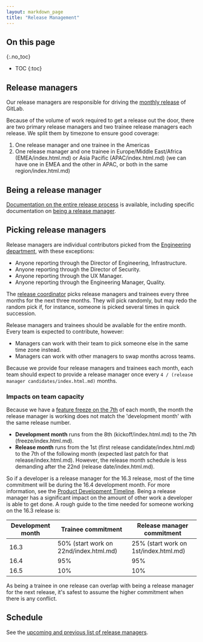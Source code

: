 ```yaml
---
layout: markdown_page
title: "Release Management"
---
```


## On this page
{:.no_toc}

- TOC
{:toc}

## Release managers

Our release managers are responsible for driving the [monthly release] of GitLab.

Because of the volume of work required to get a release out the door, there are
two primary release managers and two trainee release managers each release. We
split them by timezone to ensure good coverage:

1. One release manager and one trainee in the Americas
2. One release manager and one trainee in Europe/Middle East/Africa (EMEA/index.html.md) or
   Asia Pacific (APAC/index.html.md) (we can have one in EMEA and the other in APAC, or both
   in the same region/index.html.md)

## Being a release manager

[Documentation on the entire release process] is available, including specific
documentation on [being a release manager].

## Picking release managers

Release managers are individual contributors picked from the [Engineering
department], with these exceptions:

* Anyone reporting through the Director of Engineering, Infrastructure.
* Anyone reporting through the Director of Security.
* Anyone reporting through the UX Manager.
* Anyone reporting through the Engineering Manager, Quality.

The [release coordinator] picks release managers and trainees every three months
for the next three months. They will pick randomly, but may redo the random pick
if, for instance, someone is picked several times in quick succession.

Release managers and trainees should be available for the entire month. Every
team is expected to contribute, however:

* Managers can work with their team to pick someone else in the same time zone
  instead.
* Managers can work with other managers to swap months across teams.

Because we provide four release managers and trainees each month, each team
should expect to provide a release manager once every `4 / (release manager
candidates/index.html.md)` months.

### Impacts on team capacity

Because we have a [feature freeze on the 7th] of each month, the month the
release manager is working does not match the 'development month' with the same
release number.

* **Development month** runs from the 8th (kickoff/index.html.md) to the 7th (freeze/index.html.md).
* **Release month** runs from the 1st (first release candidate/index.html.md) to the 7th of
  the following month (expected last patch for that release/index.html.md). However, the
  release month schedule is less demanding after the 22nd (release date/index.html.md).

So if a developer is a release manager for the 16.3 release, most of the time
commitment will be during the 16.4 development month. For more information, see
the [Product Development Timeline]. Being a release manager has a significant
impact on the amount of other work a developer is able to get done. A rough
guide to the time needed for someone working on the 16.3 release is:

| Development month | Trainee commitment | Release manager commitment |
| --- | --- | --- |
| 16.3 | 50% (start work on 22nd/index.html.md) | 25% (start work on 1st/index.html.md) |
| 16.4 | 95% | 95% |
| 16.5 | 10% | 10% |

As being a trainee in one release can overlap with being a release manager for
the next release, it's safest to assume the higher commitment when there is any
conflict.

## Schedule

See the [upcoming and previous list of release managers].

[monthly release]: /2015/12/07/why-we-shift-objectives-and-not-release-dates-at-gitlab/
[Documentation on the entire release process]: https://gitlab.com/gitlab-org/release/docs
[being a release manager]: https://gitlab.com/gitlab-org/release/docs/blob/master/quickstart/release-manager.md
[Engineering department]: https://github.com/daijapan/test/tree/master/engineering/
[release coordinator]: /job-families/engineering/developer/#release-coordination
[upcoming and previous list of release managers]: /release-managers/
[feature freeze on the 7th]: https://gitlab.com/gitlab-org/gitlab-ce/blob/master/PROCESS.md#feature-freeze-on-the-7th-for-the-release-on-the-22nd
[Product Development Timeline]: https://github.com/daijapan/test/tree/master/engineering/workflow/#product-development-timeline
